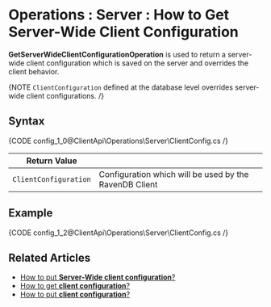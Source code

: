 ﻿# Operations : Server : How to Get Server-Wide Client Configuration

**GetServerWideClientConfigurationOperation** is used to return a server-wide client configuration which is saved on the server and overrides the client behavior. 

{NOTE `ClientConfiguration` defined at the database level overrides server-wide client configurations. /}

## Syntax

{CODE config_1_0@ClientApi\Operations\Server\ClientConfig.cs /}

| Return Value | |
| ------------- | ---- |
| `ClientConfiguration` | Configuration which will be used by the RavenDB Client |

## Example

{CODE config_1_2@ClientApi\Operations\Server\ClientConfig.cs /}

## Related Articles

- [How to put **Server-Wide client configuration**?](../../../../client-api/operations/server-wide/configuration/put-serverwide-client-configuration)
- [How to get **client configuration**?](../../../../client-api/operations/maintenance/configuration/get-client-configuration)
- [How to put **client configuration**?](../../../../client-api/operations/maintenance/configuration/put-client-configuration)
